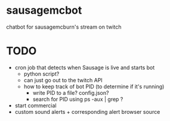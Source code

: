 # sausagemcbot
chatbot for sausagemcburn's stream on twitch

TODO
====
  - cron job that detects when Sausage is live and starts bot
    - python script?
    - can just go out to the twitch API 
    - how to keep track of bot PID (to determine if it's running)
      - write PID to a file? config.json? 
      - search for PID using ps -aux | grep ?
  - start commercial
  - custom sound alerts + corresponding alert browser source